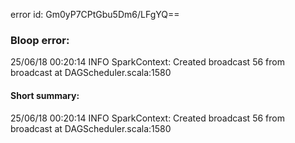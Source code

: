 error id: Gm0yP7CPtGbu5Dm6/LFgYQ==
### Bloop error:

25/06/18 00:20:14 INFO SparkContext: Created broadcast 56 from broadcast at DAGScheduler.scala:1580
#### Short summary: 

25/06/18 00:20:14 INFO SparkContext: Created broadcast 56 from broadcast at DAGScheduler.scala:1580
